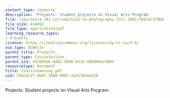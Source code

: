 ```yaml
---
content_type: resource
description: 'Projects: Student projects on Visual Arts Program'
file: /courses/4-341-introduction-to-photography-fall-2002/f84cdc3fdb8738980007a1d176a5e226_charissemassay.pdf
file_size: 434452
file_type: application/pdf
learning_resource_types:
- Projects
license: https://creativecommons.org/licenses/by-nc-sa/4.0/
ocw_type: OCWFile
parent_title: Projects
parent_type: CourseSection
parent_uid: 34260936-dd81-9b86-831b-996996bc9909
resourcetype: Document
title: charissemassay.pdf
uid: f84cdc3f-db87-3898-0007-a1d176a5e226
---
```

Projects: Student projects on Visual Arts Program